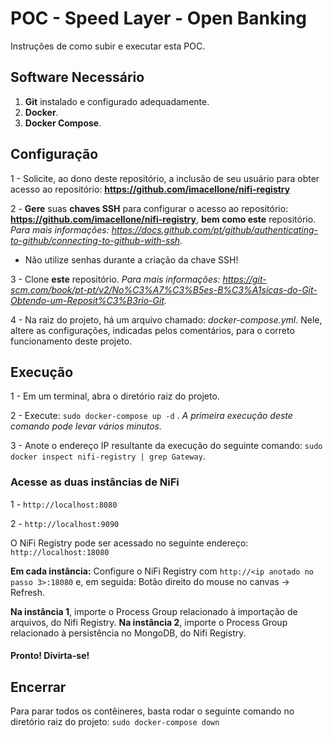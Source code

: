 # POC - Speed Layer - Open Banking

Instruções de como subir e executar esta POC.


## Software Necessário

 1. **Git** instalado e configurado adequadamente.
 2. **Docker**.
 3. **Docker Compose**.

## Configuração

1 - Solicite, ao dono deste repositório, a inclusão de seu usuário para obter acesso ao repositório: **https://github.com/imacellone/nifi-registry**

2 -  **Gere** suas **chaves SSH** para configurar o acesso ao repositório: **https://github.com/imacellone/nifi-registry**, **bem como este** repositório. *Para mais informações: https://docs.github.com/pt/github/authenticating-to-github/connecting-to-github-with-ssh.*

 - Não utilize senhas durante a criação da chave SSH!
 
 3 - Clone **este** repositório. *Para mais informações: https://git-scm.com/book/pt-pt/v2/No%C3%A7%C3%B5es-B%C3%A1sicas-do-Git-Obtendo-um-Reposit%C3%B3rio-Git.*

4 - Na raiz do projeto, há um arquivo chamado: *docker-compose.yml*. Nele, altere as configurações, indicadas pelos comentários, para o correto funcionamento deste projeto.

## Execução

1 - Em um terminal, abra o diretório raiz do projeto.

2 - Execute: `sudo docker-compose up -d` .  *A primeira execução deste comando pode levar vários minutos.*

3 - Anote o endereço IP resultante da execução do seguinte comando: `sudo docker inspect nifi-registry | grep Gateway`.

### Acesse as duas instâncias de NiFi
1 - `http://localhost:8080`

2 - `http://localhost:9090`

O NiFi Registry pode ser acessado no seguinte endereço: `http://localhost:18080`

**Em cada instância:** Configure o NiFi Registry com `http://<ip anotado no passo 3>:18080` e, em seguida: Botão direito do mouse no canvas -> Refresh.

**Na instância 1**, importe o Process Group relacionado à importação de arquivos, do Nifi Registry.
**Na instância 2**, importe o Process Group relacionado à persistência no MongoDB, do Nifi Registry.


#### Pronto! Divirta-se!

## Encerrar
Para parar todos os contêineres, basta rodar o seguinte comando no diretório raiz do projeto: 
`sudo docker-compose down`
